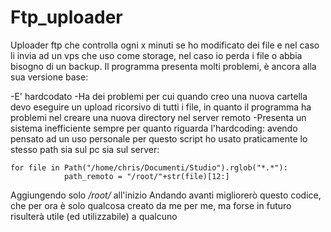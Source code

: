 # Ftp_uploader
Uploader ftp che controlla ogni x minuti se ho modificato dei file e nel caso li invia ad un vps che uso come storage, nel caso io perda i file o abbia bisogno di un backup. Il programma presenta molti problemi, è ancora alla sua versione base:

-E' hardcodato
-Ha dei problemi per cui quando creo una nuova cartella devo eseguire un upload ricorsivo di tutti i file, in quanto il programma ha problemi nel creare una nuova directory nel server remoto
-Presenta un sistema inefficiente sempre per quanto riguarda l'hardcoding: avendo pensato ad un uso personale per questo script ho usato praticamente lo stesso path sia sul pc sia sul server:
  
    for file in Path("/home/chris/Documenti/Studio").rglob("*.*"):
                path_remoto = "/root/"+str(file)[12:]
                
Aggiungendo solo */root/* all'inizio
Andando avanti migliorerò questo codice, che per ora è solo qualcosa creato da me per me, ma forse in futuro risulterà utile (ed utilizzabile) a qualcuno
